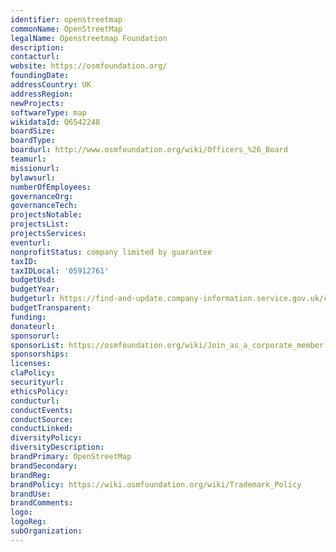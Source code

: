 ```yaml
---
identifier: openstreetmap
commonName: OpenStreetMap
legalName: Openstreetmap Foundation
description:
contacturl:
website: https://osmfoundation.org/
foundingDate:
addressCountry: UK
addressRegion:
newProjects:
softwareType: map
wikidataId: Q6542248
boardSize:
boardType:
boardurl: http://www.osmfoundation.org/wiki/Officers_%26_Board
teamurl:
missionurl:
bylawsurl:
numberOfEmployees:
governanceOrg:
governanceTech:
projectsNotable:
projectsList:
projectsServices:
eventurl:
nonprofitStatus: company limited by guarantee
taxID:
taxIDLocal: '05912761'
budgetUsd:
budgetYear:
budgeturl: https://find-and-update.company-information.service.gov.uk/company/05912761
budgetTransparent:
funding:
donateurl:
sponsorurl:
sponsorList: https://osmfoundation.org/wiki/Join_as_a_corporate_member
sponsorships:
licenses:
claPolicy:
securityurl:
ethicsPolicy:
conducturl:
conductEvents:
conductSource:
conductLinked:
diversityPolicy:
diversityDescription:
brandPrimary: OpenStreetMap
brandSecondary:
brandReg:
brandPolicy: https://wiki.osmfoundation.org/wiki/Trademark_Policy
brandUse:
brandComments:
logo:
logoReg:
subOrganization:
---
```

